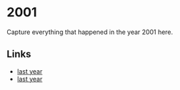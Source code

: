 # 2001

Capture everything that happened in the year 2001 here.

## Links
- [last year](calendar/years/2000.md)
- [last year](calendar/years/2002.md)